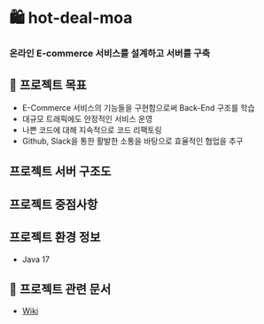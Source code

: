 # 🛍 hot-deal-moa
### 온라인 E-commerce 서비스를 설계하고 서버를 구축

## 🔹 프로젝트 목표
* E-Commerce 서비스의 기능들을 구현함으로써 Back-End 구조를 학습
* 대규모 트래픽에도 안정적인 서비스 운영
* 나쁜 코드에 대해 지속적으로 코드 리팩토링
* Github, Slack을 통한 활발한 소통을 바탕으로 효율적인 협업을 추구

## 프로젝트 서버 구조도

## 프로젝트 중점사항

## 프로젝트 환경 정보
* Java 17


## 🔹 프로젝트 관련 문서
* [Wiki](https://github.com/f-lab-edu/hot-deal-moa/wiki)
